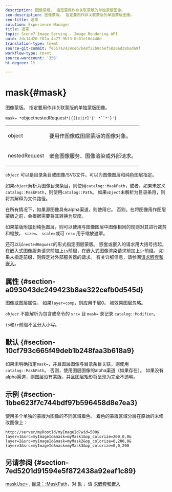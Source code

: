 ```yaml
---
description: 图像蒙版。 指定要用作非关联蒙版的单独蒙版图像。
seo-description: 图像蒙版。 指定要用作非关联蒙版的单独蒙版图像。
seo-title: 遮罩
solution: Experience Manager
title: 遮罩
topic: Scene7 Image Serving - Image Rendering API
uuid: 2dc14d20-f02a-4a77-9b73-0c01e10d448d
translation-type: tm+mt
source-git-commit: fe557a2429ceb7b48f22b9cbef5820ad39bad69f
workflow-type: tm+mt
source-wordcount: '356'
ht-degree: 1%

---
```



# mask{#mask}

图像蒙版。 指定要用作非关联蒙版的单独蒙版图像。

`mask= *`objectnestedRequest`*|{[is|ir]'{' *``*'}'}`

<table id="simpletable_F5A8CD8D7E9B48DAB3C8184E8FE60D9B"> 
 <tr class="strow"> 
  <td class="stentry"> <p><span class="varname"> object</span> </p></td> 
  <td class="stentry"> <p>要用作图像或图层蒙版的图像对象。 </p></td> 
 </tr> 
 <tr class="strow"> 
  <td class="stentry"> <p><span class="varname"> nestedRequest</span> </p></td> 
  <td class="stentry"> <p>嵌套图像服务、图像渲染或外部请求。 </p></td> 
 </tr> 
</table>

*`object`* 可以是目录条目或图像/SVG文件。可以为图像图层和纯色图层指定。

如果&#x200B;*`object`*&#x200B;解析为图像目录条目，则使用`catalog::MaskPath`，或者，如果未定义`catalog::MaskPath`，则使用`catalog::Path`。 如果&#x200B;*`object`*&#x200B;未解析为目录条目，则将其解释为文件路径。

在所有情况下，如果源图像具有alpha渠道，则使用它。 否则，在将图像用作图层蒙版之前，会根据需要将其转换为灰度。

如果蒙版附加到纯色图层，则可以使用与图像图层中图像相同的规则对其进行裁剪和缩放。 `size=`、 `scale=`或可 `res=` 用于缩放遮罩。

还可以以&#x200B;*`nestedRequest`*&#x200B;的形式指定图层蒙版。 嵌套或嵌入的请求用大括号括起。 在嵌入式图像服务请求前加上`is`前缀，在嵌入式图像渲染请求前加上`ir`前缀。 如果未指定前缀，则假定对外部服务器的请求。 有关详细信息，请参阅[请求嵌套和嵌入](../../../../../is-api/http-ref/image-serving-api-ref/c-http-protocol-reference/c-syntax-and-features/r-request-nesting-and-embedding.md#reference-38ec66d4062046589e16c39bf1c6049b)。

## 属性 {#section-a093043dc249423b8ae322cefb0d545d}

图像或图层属性。 如果`layer=comp`，则应用于层0。 被效果图层忽略。

*`object`* 不能解析为包含或命令的 `src=` 目 `mask=` 录记录 `catalog::Modifier`。

`is`和`ir`前缀不区分大小写。

## 默认 {#section-10cf793c665f49deb1b248faa3b618a9}

如果未明确指定`mask=`，并且图层图像与目录条目关联，则使用`catalog::MaskPath`。 否则，使用图层图像的alpha渠道（如果存在）。 如果没有alpha渠道，则图层没有蒙版，并且图层矩形将呈现为完全不透明。

## 示例 {#section-1bbe623f7c744bdf97b596458d8e7ea3}

使用多个单独的蒙版为图像的不同区域着色。 着色的蒙版区域分层在原始的未修改图像上：

`http://server/myRootId/myImageId?wid=500& layer=1&src=myImageId&mask=myMask1&op_colorize=200,0,0& layer=2&src=myImageId&mask=myMask2&op_colorize=0,200,0& layer=3&src=myImageId&mask=myMask3&op_colorize=0,0,200`

## 另请参阅 {#section-7ed5201d91594e5f872438a92eaf1c89}

[maskUse=](../../../../../is-api/http-ref/image-serving-api-ref/c-http-protocol-reference/c-command-reference/r-maskuse.md#reference-9bb1fb5eee4a4bd38f33dadc1a752464) , [目录：:MaskPath](/help/aem-is-ir-api/is-api/image-catalog/image-serving-api-ref/c-image-catalog-reference/c-image-svg-data-reference/c-image-data-reference/r-maskpath-cat.md)，对 [象](../../../../../is-api/http-ref/image-serving-api-ref/c-http-protocol-reference/c-data-types/r-object.md#reference-2591bd24548d462782c68d138ef795a0) ，请 [求嵌套和嵌入](../../../../../is-api/http-ref/image-serving-api-ref/c-http-protocol-reference/c-syntax-and-features/r-request-nesting-and-embedding.md#reference-38ec66d4062046589e16c39bf1c6049b)
